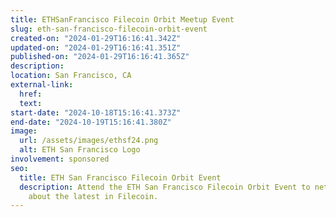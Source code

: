 ```yaml
---
title: ETHSanFrancisco Filecoin Orbit Meetup Event
slug: eth-san-francisco-filecoin-orbit-event
created-on: "2024-01-29T16:16:41.342Z"
updated-on: "2024-01-29T16:16:41.351Z"
published-on: "2024-01-29T16:16:41.365Z"
description:
location: San Francisco, CA
external-link:
  href:
  text:
start-date: "2024-10-18T15:16:41.373Z"
end-date: "2024-10-19T15:16:41.380Z"
image:
  url: /assets/images/ethsf24.png
  alt: ETH San Francisco Logo
involvement: sponsored
seo:
  title: ETH San Francisco Filecoin Orbit Event
  description: Attend the ETH San Francisco Filecoin Orbit Event to network and learn
    about the latest in Filecoin.
---
```

